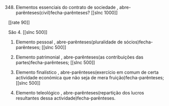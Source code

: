 348. Elementos essenciais do contrato de sociedade , abre-parênteses(civil)fecha-parênteses?
[[slnc 1000]]

[[rate 90]]

São 4.
[[slnc 500]]

1)  Elemento pessoal , abre-parênteses(pluralidade de sócios)fecha-parênteses;
[[slnc 500]]

2)  Elemento patrimonial , abre-parênteses(as contribuições das partes)fecha-parênteses;
[[slnc 500]]

3)  Elemento finalístico , abre-parênteses(exercício em comum de  certa actividade económica que não  seja de mera fruição)fecha-parênteses;
[[slnc 500]]

4)  Elemento teleológico , abre-parênteses(repartição dos lucros resultantes dessa actividade)fecha-parênteses.
